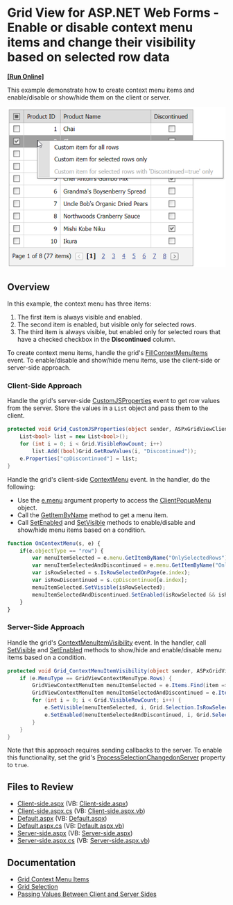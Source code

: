 # Grid View for ASP.NET Web Forms - Enable or disable context menu items and change their visibility based on selected row data
<!-- run online -->
**[[Run Online]](https://codecentral.devexpress.com/t120218/)**
<!-- run online end -->

This example demonstrate how to create context menu items and enable/disable or show/hide them on the client or server.

![Context menu items](contextMenuItems.png)

## Overview

In this example, the context menu has three items:

1. The first item is always visible and enabled.
2. The second item is enabled, but visible only for selected rows.
3. The third item is always visible, but enabled only for selected rows that have a checked checkbox in the **Discontinued** column.

To create context menu items, handle the grid's [FillContextMenuItems](https://docs.devexpress.com/AspNet/DevExpress.Web.ASPxGridViewFillContextMenuItemsEventHandler) event. To enable/disable and show/hide menu items, use the client-side or server-side approach.

### Client-Side Approach

Handle the grid's server-side [CustomJSProperties](https://docs.devexpress.com/AspNet/DevExpress.Web.ASPxGridView.CustomJSProperties) event to get row values from the server. Store the values in a `List` object and pass them to the client.

```csharp
protected void Grid_CustomJSProperties(object sender, ASPxGridViewClientJSPropertiesEventArgs e) {
    List<bool> list = new List<bool>();
    for (int i = 0; i < Grid.VisibleRowCount; i++)
        list.Add((bool)Grid.GetRowValues(i, "Discontinued"));
    e.Properties["cpDiscontinued"] = list;
}
```

Handle the grid's client-side [ContextMenu](https://docs.devexpress.com/AspNet/js-ASPxClientGridView.ContextMenu) event. In the handler, do the following:

* Use the [e.menu](https://docs.devexpress.com/AspNet/js-ASPxClientGridViewContextMenuEventArgs.menu) argument property to access the [ClientPopupMenu](https://docs.devexpress.com/AspNet/js-ASPxClientPopupMenu) object.
* Call the [GetItemByName](https://docs.devexpress.com/AspNet/js-ASPxClientMenuBase.GetItemByName(name)) method to get a menu item.
* Call [SetEnabled](https://docs.devexpress.com/AspNet/js-ASPxClientMenuItem.SetEnabled(value)) and [SetVisible](https://docs.devexpress.com/AspNet/js-ASPxClientMenuItem.SetVisible(value)) methods to enable/disable and show/hide menu items based on a condition.

```js
function OnContextMenu(s, e) {
    if(e.objectType == "row") {
        var menuItemSelected = e.menu.GetItemByName("OnlySelectedRows");
        var menuItemSelectedAndDiscontinued = e.menu.GetItemByName("OnlySelectedAndDiscontinuedRows");
        var isRowSelected = s.IsRowSelectedOnPage(e.index);
        var isRowDiscontinued = s.cpDiscontinued[e.index];
        menuItemSelected.SetVisible(isRowSelected);
        menuItemSelectedAndDiscontinued.SetEnabled(isRowSelected && isRowDiscontinued);
    }
}
```

### Server-Side Approach

Handle the grid's [ContextMenuItemVisibility](https://docs.devexpress.com/AspNet/DevExpress.Web.ASPxGridView.ContextMenuItemVisibility) event. In the handler, call [SetVisible](https://docs.devexpress.com/AspNet/devexpress.web.aspxgridviewcontextmenuitemvisibilityeventargs.setvisible.overloads) and [SetEnabled](https://docs.devexpress.com/AspNet/devexpress.web.aspxgridviewcontextmenuitemvisibilityeventargs.setenabled.overloads) methods to show/hide and enable/disable menu items based on a condition.

```csharp
protected void Grid_ContextMenuItemVisibility(object sender, ASPxGridViewContextMenuItemVisibilityEventArgs e) {
    if (e.MenuType == GridViewContextMenuType.Rows) {
        GridViewContextMenuItem menuItemSelected = e.Items.Find(item => item.Name == "OnlySelectedRows") as GridViewContextMenuItem;
        GridViewContextMenuItem menuItemSelectedAndDiscontinued = e.Items.Find(item => item.Name == "OnlySelectedAndDiscontinuedRows") as GridViewContextMenuItem;
        for (int i = 0; i < Grid.VisibleRowCount; i++) {
            e.SetVisible(menuItemSelected, i, Grid.Selection.IsRowSelected(i));
            e.SetEnabled(menuItemSelectedAndDiscontinued, i, Grid.Selection.IsRowSelected(i) && (bool)Grid.GetRowValues(i, "Discontinued"));
        }
    }
}
```

Note that this approach requires sending callbacks to the server. To enable this functionality, set the grid's [ProcessSelectionChangedonServer](https://docs.devexpress.com/AspNet/DevExpress.Web.ASPxGridBehaviorSettings.ProcessSelectionChangedOnServer) property to `true`.

## Files to Review

* [Client-side.aspx](./CS/Client-side.aspx) (VB: [Client-side.aspx](./VB/Client-side.aspx))
* [Client-side.aspx.cs](./CS/Client-side.aspx.cs) (VB: [Client-side.aspx.vb](./VB/Client-side.aspx.vb))
* [Default.aspx](./CS/Default.aspx) (VB: [Default.aspx](./VB/Default.aspx))
* [Default.aspx.cs](./CS/Default.aspx.cs) (VB: [Default.aspx.vb](./VB/Default.aspx.vb))
* [Server-side.aspx](./CS/Server-side.aspx) (VB: [Server-side.aspx](./VB/Server-side.aspx))
* [Server-side.aspx.cs](./CS/Server-side.aspx.cs) (VB: [Server-side.aspx.vb](./VB/Server-side.aspx.vb))

## Documentation

* [Grid Context Menu Items](https://docs.devexpress.com/AspNet/17207/components/grid-view/concepts/data-representation-basics/context-menu/grid-context-menu-items)
* [Grid Selection](https://docs.devexpress.com/AspNet/3737/components/grid-view/concepts/focus-and-navigation/selection)
* [Passing Values Between Client and Server Sides](https://docs.devexpress.com/AspNet/11816/common-concepts/client-side-functionality/passing-values-between-client-and-server-sides)
